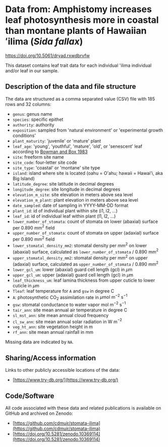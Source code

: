 # Data from: Amphistomy increases leaf photosynthesis more in coastal than montane plants of Hawaiian ʻilima (*Sida fallax*)

https://doi.org/10.5061/dryad.rxwdbrvfw

This dataset contains leaf trait data for each individual 'ilima individual and/or leaf in our sample.

## Description of the data and file structure

The data are structured as a comma separated value (CSV) file with 185 rows and 32 columns:

* `genus`: genus name
* `species`: specific epithet
* `authority`: authority
* `exposition`: sampled from 'natural environment' or 'experimental growth conditions'
* `plant_maturity`: 'juvenile' or 'mature' plant
* `leaf_age`: 'young', 'youthful', 'mature', 'old', or 'senescent' leaf according to [Bowman and Box 1983](https://doi.org/10.1111/j.1442-9993.1983.tb01515.x)
* `site`: freeform site name
* `site_code`: four-letter site code
* `site_type`: 'coastal' or 'montane' site type
* `island`: island where site is located (oahu = O'ahu; hawaii = Hawai'i, aka Big Island)
* `latitude_degree`: site latitude in decimal degrees
* `longitude_degree`: site longitude in decimal degrees
* `elevation_m_site`: site elevation in meters above sea level
* `elevation_m_plant`: plant elevation in meters above sea level
* `date_sampled`: date of sampling in YYYY-MM-DD format
* `plant_id`: id of individual plant within site (i1, i2, ...)
* `leaf_id`: id of individual leaf within plant (l1, l2, ...)
* `lower_number_of_stomata`: count of stomata on lower (abaxial) surface per 0.890 mm$^{2}$ field
* `upper_number_of_stomata`: count of stomata on upper (adaxial) surface per 0.890 mm$^{2}$ field
* `lower_stomatal_density_mm2`: stomatal density per mm$^2$ on lower (abaxial) surface, calculated as `lower_number_of_stomata` / 0.890 mm$^{2}$
* `upper_stomatal_density_mm2`: stomatal density per mm$^2$ on upper (adaxial) surface, calculated as `upper_number_of_stomata` / 0.890 mm$^{2}$
* `lower_gcl_um`: lower (abaxial) guard cell length (gcl) in $\mu$m
* `upper_gcl_um`: upper (adaxial) guard cell length (gcl) in $\mu$m
* `leaf_thickness_um`: leaf lamina thickness from upper cuticle to lower cuticle in $\mu$m
* `Tleaf`: leaf temperature for `A` and `gsw` in degree C
* `A`: photosynthetic CO$_2$ assimilation rate in $\mu \text{mol}~\text{m}^{-2}~\text{s}^{-1}$
* `gsw`: stomatal conductance to water vapor $\text{mol}~\text{m}^{-2}~\text{s}^{-1}$
* `tair_ann`: site mean annual air temperature in degree C
* `sl_mst_ann`: site mean annual cloud frequency
* `cl_sw_ann`: site mean annual solar radiation in W m$^{-2}$
* `veg_ht_ann`: site vegetation height in m
* `rf_ann`: site mean annual rainfall in mm

Missing data are indicated by `NA`.

## Sharing/Access information

Links to other publicly accessible locations of the data:
 - [https://www.try-db.org/](https://www.try-db.org/)

## Code/Software

All code associated with these data and related publications is available on GitHub and archived on Zenodo:
  - [https://github.com/cdmuir/stomata-ilima](https://github.com/cdmuir/stomata-ilima)
  - [https://doi.org/10.5281/zenodo.10369114](https://doi.org/10.5281/zenodo.10369114)
